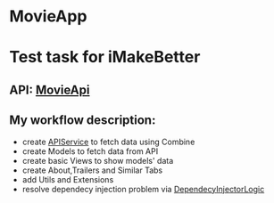 # MovieApp

# Test task for iMakeBetter

## API: [MovieApi](https://developer.themoviedb.org/reference/intro/getting-started)

## My workflow description:
- create [APIService](https://github.com/ToBiSiD/MovieApp/blob/main/IosTestTask_iMakeBetter/Services/MovieAPIService.swift) to fetch data using Combine
- create Models to fetch data from API
- create basic Views to show models' data
- create About,Trailers and Similar Tabs
- add Utils and Extensions
- resolve dependecy injection problem via [DependecyInjectorLogic](https://github.com/ToBiSiD/MovieApp/tree/main/IosTestTask_iMakeBetter/Services/DependencyInjector)
